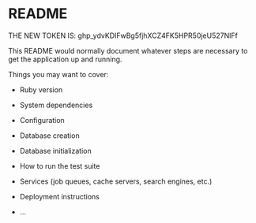 # README

THE NEW TOKEN IS:
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


This README would normally document whatever steps are necessary to get the
application up and running.

Things you may want to cover:

* Ruby version

* System dependencies

* Configuration

* Database creation

* Database initialization

* How to run the test suite

* Services (job queues, cache servers, search engines, etc.)

* Deployment instructions

* ...

